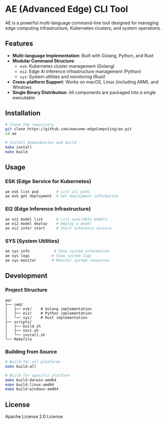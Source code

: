 # AE (Advanced Edge) CLI Tool

AE is a powerful multi-language command-line tool designed for managing edge computing infrastructure, Kubernetes clusters, and system operations.

## Features

- **Multi-language Implementation**: Built with Golang, Python, and Rust
- **Modular Command Structure**: 
  - `esk`: Kubernetes cluster management (Golang)
  - `ei2`: Edge AI inference infrastructure management (Python)
  - `sys`: System utilities and monitoring (Rust)
- **Cross-platform Support**: Works on macOS, Linux (including ARM), and Windows
- **Single Binary Distribution**: All components are packaged into a single executable

## Installation

```bash
# Clone the repository
git clone https://github.com/awesome-edgeComputing/ae.git
cd ae

# Install dependencies and build
make install
make build
```

## Usage

### ESK (Edge Service for Kubernetes)
```bash
ae esk list pod        # List all pods
ae esk get deployment  # Get deployment information
```

### EI2 (Edge Inference Infrastructure)
```bash
ae ei2 model list      # List available models
ae ei2 model deploy    # Deploy a model
ae ei2 infer start     # Start inference service
```

### SYS (System Utilities)
```bash
ae sys info           # Show system information
ae sys logs          # View system logs
ae sys monitor       # Monitor system resources
```

## Development

### Project Structure
```
ae/
├── cmd/
│   ├── esk/    # Golang implementation
│   ├── ei2/    # Python implementation
│   └── sys/    # Rust implementation
├── scripts/
│   ├── build.sh
│   ├── test.sh
│   └── install.sh
└── Makefile
```

### Building from Source

```bash
# Build for all platforms
make build-all

# Build for specific platform
make build-darwin-amd64
make build-linux-amd64
make build-windows-amd64
```

## License

Apache License 2.0 License
